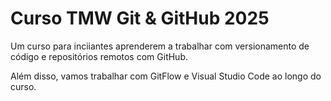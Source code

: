 # Curso TMW Git & GitHub 2025

Um curso para inciiantes aprenderem a trabalhar com versionamento de código e repositórios remotos com GitHub.

Além disso, vamos trabalhar com GitFlow e Visual Studio Code ao longo do curso.